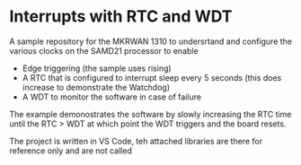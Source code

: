 # Interrupts with RTC and WDT

A sample repository for the MKRWAN 1310 to undersrtand and configure the various clocks on the SAMD21 processor to enable
- Edge triggering (the sample uses rising)
- A RTC that is configured to interrupt sleep every 5 seconds
    (this does increase to demonstrate the Watchdog)
- A WDT to monitor the software in case of failure

The example demonostrates the software by slowly increasing the RTC time until the RTC > WDT at which point the WDT triggers and the board resets.

The project is written in VS Code, teh attached libraries are there for reference only and are not called